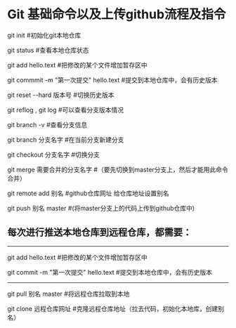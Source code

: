# Git 基础命令以及上传github流程及指令

git init  #初始化git本地仓库

git status  #查看本地仓库状态

git add  hello.text   #把修改的某个文件增加暂存区中

git commmit -m "第一次提交" hello.text   	#提交到本地仓库中，会有历史版本

git reset --hard  版本号    #切换历史版本

git reflog , git log 	#可以查看分支版本情况

git branch -v 		#查看分支信息

git branch 分支名字  	#在当前分支新建分支

git checkout 分支名字  		#切换分支

git merge 需要合并的分支名字  	#（要先切换到master分支上，然后才能用此命令合并）

git remote add 别名  					#github仓库网址   给仓库地址设置别名



git push 	别名 master 				#(将master分支上的代码上传到github仓库中)

## 每次进行推送本地仓库到远程仓库，都需要：

---------------------------------------------------

git add  hello.text   #把修改的某个文件增加暂存区中

git commit -m "第一次提交" hello.text   	#提交到本地仓库中，会有历史版本

---------------------------------------------

git  pull 	别名 	master      		#将远程仓库拉取到本地

git clone 	远程仓库网址				#克隆远程仓库地址（拉去代码，初始化本地库，创建别名）

